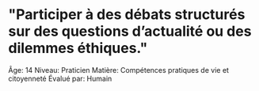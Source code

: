 # "Participer à des débats structurés sur des questions d’actualité ou des dilemmes éthiques."

Âge: 14
Niveau: Praticien
Matière: Compétences pratiques de vie et citoyenneté
Évalué par: Humain
